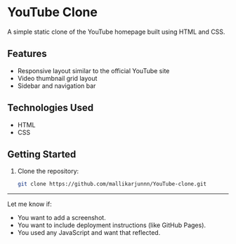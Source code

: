 # YouTube Clone

A simple static clone of the YouTube homepage built using HTML and CSS.

## Features

- Responsive layout similar to the official YouTube site
- Video thumbnail grid layout
- Sidebar and navigation bar

## Technologies Used

- HTML
- CSS

## Getting Started

1. Clone the repository:
   ```bash
   git clone https://github.com/mallikarjunnn/YouTube-clone.git

---

Let me know if:
- You want to add a screenshot.
- You want to include deployment instructions (like GitHub Pages).
- You used any JavaScript and want that reflected.
